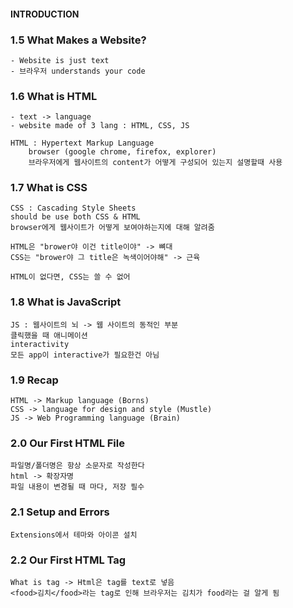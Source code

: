 #### INTRODUCTION
### 1.5 What Makes a Website?
    - Website is just text
    - 브라우저 understands your code

### 1.6 What is HTML
    - text -> language
    - website made of 3 lang : HTML, CSS, JS

    HTML : Hypertext Markup Language
        browser (google chrome, firefox, explorer)
        브라우저에게 웹사이트의 content가 어떻게 구성되어 있는지 설명할때 사용

### 1.7 What is CSS
    CSS : Cascading Style Sheets
    should be use both CSS & HTML
    browser에게 웹사이트가 어떻게 보여야하는지에 대해 알려줌

    HTML은 "brower야 이건 title이야" -> 뼈대
    CSS는 "brower야 그 title은 녹색이어야해" -> 근육

    HTML이 없다면, CSS는 쓸 수 없어

### 1.8 What is JavaScript
    JS : 웹사이트의 뇌 -> 웹 사이트의 동적인 부분
    클릭했을 때 애니메이션
    interactivity
    모든 app이 interactive가 필요한건 아님

### 1.9 Recap
    HTML -> Markup language (Borns)
    CSS -> language for design and style (Mustle)
    JS -> Web Programming language (Brain)

### 2.0 Our First HTML File
    파일명/폴더명은 항상 소문자로 작성한다
    html -> 확장자명
    파일 내용이 변경될 때 마다, 저장 필수

### 2.1 Setup and Errors
    Extensions에서 테마와 아이콘 설치

### 2.2 Our First HTML Tag
    What is tag -> Html은 tag를 text로 넣음
    <food>김치</food>라는 tag로 인해 브라우저는 김치가 food라는 걸 알게 됨